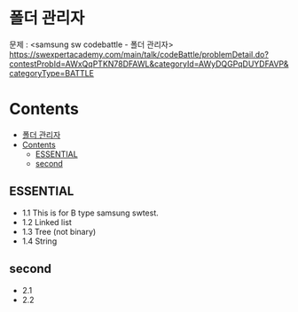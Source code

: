 # 폴더 관리자

문제 : <samsung sw codebattle - 폴더 관리자> <br/>
<https://swexpertacademy.com/main/talk/codeBattle/problemDetail.do?contestProbId=AWxQqPTKN78DFAWL&categoryId=AWyDQGPqDUYDFAVP&categoryType=BATTLE>


# Contents

- [폴더 관리자](#%ed%8f%b4%eb%8d%94-%ea%b4%80%eb%a6%ac%ec%9e%90)
- [Contents](#contents)
  - [ESSENTIAL](#essential)
  - [second](#second)

## ESSENTIAL

- 1.1 This is for B type samsung swtest.
- 1.2 Linked list
- 1.3 Tree (not binary)
- 1.4 String

## second

- 2.1
- 2.2